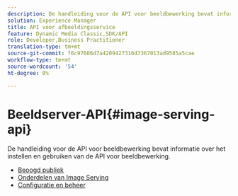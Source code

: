 ```yaml
---
description: De handleiding voor de API voor beeldbewerking bevat informatie over het instellen en gebruiken van de API voor beeldbewerking.
solution: Experience Manager
title: API voor afbeeldingsservice
feature: Dynamic Media Classic,SDK/API
role: Developer,Business Practitioner
translation-type: tm+mt
source-git-commit: f6c97606d7a4209427316d7367013ad9585a5cae
workflow-type: tm+mt
source-wordcount: '54'
ht-degree: 0%

---
```



# Beeldserver-API{#image-serving-api}

De handleiding voor de API voor beeldbewerking bevat informatie over het instellen en gebruiken van de API voor beeldbewerking.

* [Beoogd publiek](c-intended-audience.md)
* [Onderdelen van Image Serving](r-components.md)
* [Configuratie en beheer](c-configuration-and-administration/c-configuration-and-administration.md)
